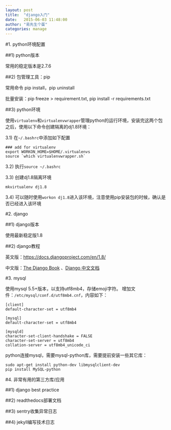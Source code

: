 ```yaml
---
layout: post
title:  "django入门"
date:   2015-06-03 11:48:00
author: "易先生个蛋"
categories: manage
---
```


#1. python环境配置

##1) python版本

常用的稳定版本是2.7.6

##2) 包管理工具：pip

常用命令 pip install，pip uninstall

批量安装：pip freeze > requirement.txt, pip install -r requirements.txt

##3) python环境

使用`virtualenv`和`virtualenvwrapper`管理python的运行环境，安装完这两个包之后，使用以下命令创建隔离的dj1.8环境：

3.1) 在`~/.bashrc`中添加如下配置

```
### add for virtualenv
export WORKON_HOME=$HOME/.virtualenvs
source `which virtualenvwrapper.sh`
```

3.2) 执行`source ~/.bashrc`

3.3) 创建dj1.8隔离环境

```
mkvirtualenv dj1.8
```

3.4) 可以随时使用`workon dj1.8`进入该环境，注意使用pip安装包的时候，确认是否已经进入该环境

#2. django

##1) django版本

使用最新稳定版1.8

##2) django教程

英文版：https://docs.djangoproject.com/en/1.8/

中文版：[The Django Book](http://djangobook.py3k.cn/2.0/chapter01/) 、[Django 中文文档](https://django-chinese-docs.readthedocs.org/en/latest/)

#3. mysql

使用mysql 5.5+版本，以支持utf8mb4，存储emoji字符。
增加文件：`/etc/mysql/conf.d/utf8mb4.cnf`，内容如下：
```
[client]
default-character-set = utf8mb4

[mysql]
default-character-set = utf8mb4

[mysqld]
character-set-client-handshake = FALSE
character-set-server = utf8mb4
collation-server = utf8mb4_unicode_ci
```
python连接mysql，需要mysql-python库，需要提前安装一些其它库：
```
sudo apt-get install python-dev libmysqlclient-dev
pip install MySQL-python
```
#4. 非常有用的第三方库/应用

##1) django best practice

##2) readthedocs部署文档

##3) sentry收集异常日志

##4) jekyll编写技术日志